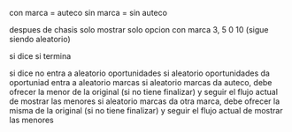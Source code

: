 con marca = auteco
sin marca = sin auteco

despues de chasis solo mostrar solo opcion con marca
3, 5 0 10 (sigue siendo aleatorio)

si dice si termina

si dice no entra a aleatorio oportunidades
si aleatorio oportunidades da oportuniad
entra a aleatorio marcas
si aleatorio marcas da auteco, debe ofrecer la menor de la original (si no tiene finalizar) y seguir el flujo actual de mostrar las menores
si aleatorio marcas da otra marca, debe ofrecer la misma de la original (si no tiene finalizar) y seguir el flujo actual de mostrar las menores


